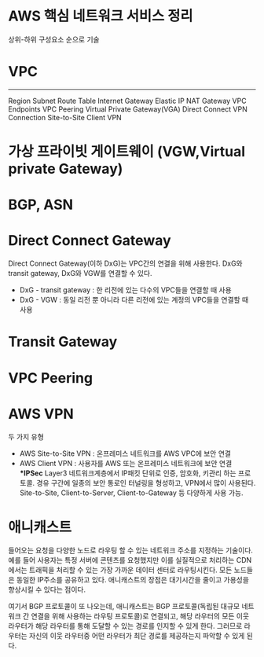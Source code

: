 # AWS 핵심 네트워크 서비스 정리
상위-하위 구성요소 순으로 기술
# VPC
---
Region
Subnet
Route Table
Internet Gateway
    Elastic IP
    NAT Gateway
VPC Endpoints
VPC Peering
Virtual Private Gateway(VGA)
    Direct Connect
    VPN Connection
        Site-to-Site
        Client VPN
# 가상 프라이빗 게이트웨이 (VGW,Virtual private Gateway)
# BGP, ASN
# Direct Connect Gateway
Direct Connect Gateway(이하 DxG)는 VPC간의 연결을 위해 사용한다. DxG와 transit gateway, DxG와 VGW를 연결할 수 있다.
- DxG - transit gateway : 한 리전에 있는 다수의 VPC들을 연결할 때 사용
- DxG - VGW : 동일 리전 뿐 아니라 다른 리전에 있는 계정의  VPC들을 연결할 때 사용
# Transit Gateway
# VPC Peering
# AWS VPN
두 가지 유형
- AWS Site-to-Site VPN : 온프레미스 네트워크를 AWS VPC에 보안 연결
- AWS Client VPN : 사용자를 AWS 또는 온프레미스 네트워크에 보안 연결
**\*IPSec**
Layer3 네트워크계층에서 IP패킷 단위로 인증, 암호화, 키관리 하는 프로토콜. 경유 구간에 일종의 보안 통로인 터널링을 형성하고, VPN에서 많이 사용된다. Site-to-Site, Client-to-Server, Client-to-Gateway 등 다양하게 사용 가능.

# 애니캐스트
들어오는 요청을 다양한 노드로 라우팅 할 수 있는 네트워크 주소를 지정하는 기술이다. 예를 들어 사용자는 특정 서버에 콘텐츠를 요청했지만 이를 실질적으로 처리하는 CDN에서는 트래픽을 처리할 수 있는 가장 가까운 데이터 센터로 라우팅시킨다. 모든 노드들은 동일한 IP주소를 공유하고 있다. 애니캐스트의 장점은 대기시간을 줄이고 가용성을 향상시킬 수 있다는 점이다.

여기서 BGP 프로토콜이 또 나오는데, 애니캐스트는 BGP 프로토콜(독립된 대규모 네트워크 간 연결을 위해 사용하는 라우팅 프로토콜)로 연결되고, 해당 라우터의 모든 이웃 라우터가 해당 라우터를 통해 도달할 수 있는 경로를 인지할 수 있게 한다. 그러므로 라우터는 자신의 이웃 라우터중 어떤 라우터가 최단 경로를 제공하는지 파악할 수 있게 된다.
